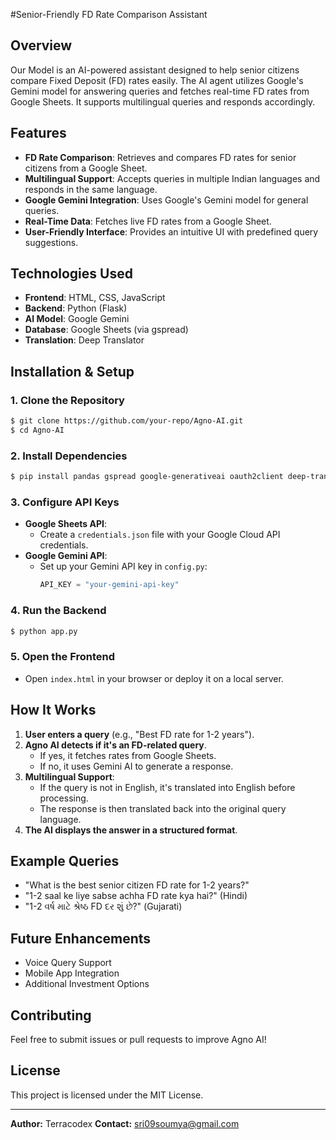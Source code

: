#Senior-Friendly FD Rate Comparison Assistant

## Overview
Our Model is an AI-powered assistant designed to help senior citizens compare Fixed Deposit (FD) rates easily. The AI agent utilizes Google's Gemini model for answering queries and fetches real-time FD rates from Google Sheets. It supports multilingual queries and responds accordingly.

## Features
- **FD Rate Comparison**: Retrieves and compares FD rates for senior citizens from a Google Sheet.
- **Multilingual Support**: Accepts queries in multiple Indian languages and responds in the same language.
- **Google Gemini Integration**: Uses Google's Gemini model for general queries.
- **Real-Time Data**: Fetches live FD rates from a Google Sheet.
- **User-Friendly Interface**: Provides an intuitive UI with predefined query suggestions.

## Technologies Used
- **Frontend**: HTML, CSS, JavaScript
- **Backend**: Python (Flask)
- **AI Model**: Google Gemini
- **Database**: Google Sheets (via gspread)
- **Translation**: Deep Translator

## Installation & Setup
### 1. Clone the Repository
```sh
$ git clone https://github.com/your-repo/Agno-AI.git
$ cd Agno-AI
```
### 2. Install Dependencies
```sh
$ pip install pandas gspread google-generativeai oauth2client deep-translator flask
```
### 3. Configure API Keys
- **Google Sheets API**:
  - Create a `credentials.json` file with your Google Cloud API credentials.
- **Google Gemini API**:
  - Set up your Gemini API key in `config.py`:
    ```python
    API_KEY = "your-gemini-api-key"
    ```

### 4. Run the Backend
```sh
$ python app.py
```

### 5. Open the Frontend
- Open `index.html` in your browser or deploy it on a local server.

## How It Works
1. **User enters a query** (e.g., "Best FD rate for 1-2 years").
2. **Agno AI detects if it's an FD-related query**.
   - If yes, it fetches rates from Google Sheets.
   - If no, it uses Gemini AI to generate a response.
3. **Multilingual Support**:
   - If the query is not in English, it's translated into English before processing.
   - The response is then translated back into the original query language.
4. **The AI displays the answer in a structured format**.

## Example Queries
- "What is the best senior citizen FD rate for 1-2 years?"
- "1-2 saal ke liye sabse achha FD rate kya hai?" (Hindi)
- "1-2 વર્ષ માટે શ્રેષ્ઠ FD દર શું છે?" (Gujarati)

## Future Enhancements
- Voice Query Support
- Mobile App Integration
- Additional Investment Options

## Contributing
Feel free to submit issues or pull requests to improve Agno AI!

## License
This project is licensed under the MIT License.

---
**Author:**   Terracodex
**Contact:** sri09soumya@gmail.com

